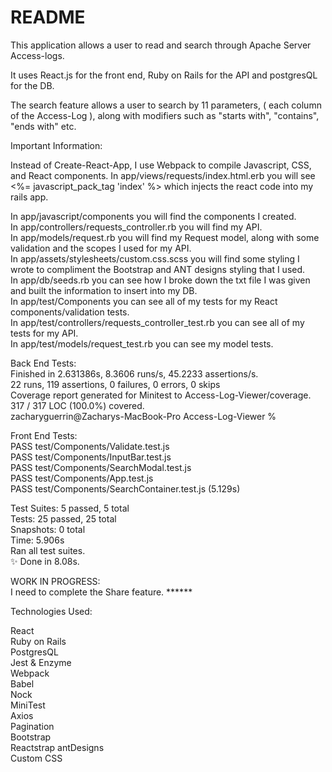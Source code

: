 # README

This application allows a user to read and search through Apache Server Access-logs.  
  
It uses React.js for the front end, Ruby on Rails for the API and postgresQL for the DB. 

The search feature allows a user to search by 11 parameters, ( each column of the Access-Log ), along with modifiers such as "starts with", "contains", "ends with" etc.  

Important Information:  

Instead of Create-React-App, I use Webpack to compile Javascript, CSS, and React components. In app/views/requests/index.html.erb you will see <%= javascript_pack_tag 'index' %> which injects the react code into my rails app.  
    
In app/javascript/components you will find the components I created.  
In app/controllers/requests_controller.rb you will find my API.  
In app/models/request.rb you will find my Request model, along with some validation and the scopes I used for my API.       
In app/assets/stylesheets/custom.css.scss you will find some styling I wrote to compliment the Bootstrap and ANT designs styling that I used.    
In app/db/seeds.rb you can see how I broke down the txt file I was given and built the information to insert into my DB.    
In app/test/Components you can see all of my tests for my React components/validation tests.    
In app/test/controllers/requests_controller_test.rb you can see all of my tests for my API.  
In app/test/models/request_test.rb you can see my model tests.  
  
Back End Tests:    
Finished in 2.631386s, 8.3606 runs/s, 45.2233 assertions/s.  
22 runs, 119 assertions, 0 failures, 0 errors, 0 skips  
Coverage report generated for Minitest to Access-Log-Viewer/coverage. 317 / 317 LOC (100.0%) covered.  
zacharyguerrin@Zacharys-MacBook-Pro Access-Log-Viewer %  

Front End Tests:  
PASS  test/Components/Validate.test.js  
PASS  test/Components/InputBar.test.js  
PASS  test/Components/SearchModal.test.js  
PASS  test/Components/App.test.js  
PASS  test/Components/SearchContainer.test.js (5.129s)  
  
Test Suites: 5 passed, 5 total  
Tests:       25 passed, 25 total  
Snapshots:   0 total  
Time:        5.906s  
Ran all test suites.  
✨  Done in 8.08s.  
  



WORK IN PROGRESS:  
I need to complete the Share feature.   ******            
  
   
  
Technologies Used:  

React  
Ruby on Rails  
PostgresQL  
Jest & Enzyme  
Webpack  
Babel  
Nock  
MiniTest  
Axios  
Pagination  
Bootstrap  
Reactstrap
antDesigns    
Custom CSS  
